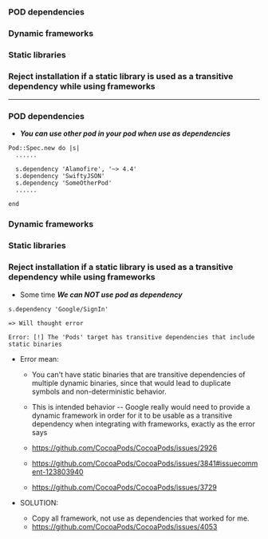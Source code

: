 ### POD dependencies
### Dynamic frameworks
### Static libraries
### Reject installation if a static library is used as a transitive dependency while using frameworks

---------------------------------

### POD dependencies
  -  ***You can use other pod in your pod when use as dependencies***

  ```
  Pod::Spec.new do |s|
    ......
    
    s.dependency 'Alamofire', '~> 4.4'
    s.dependency 'SwiftyJSON'
    s.dependency 'SomeOtherPod'
    ......

  end
  ```
  
### Dynamic frameworks

### Static libraries

### Reject installation if a static library is used as a transitive dependency while using frameworks
  - Some time ***We can NOT use pod as dependency***
  
  ```
  s.dependency 'Google/SignIn'
  
  => Will thought error
  
  Error: [!] The 'Pods' target has transitive dependencies that include static binaries

  ```
  
  - Error mean: 
    - You can't have static binaries that are transitive dependencies of multiple dynamic binaries, since that would lead to duplicate symbols and non-deterministic behavior.
  
    - This is intended behavior -- Google really would need to provide a dynamic framework in order for it to be usable as a transitive dependency when integrating with frameworks, exactly as the error says
    
    - https://github.com/CocoaPods/CocoaPods/issues/2926
    - https://github.com/CocoaPods/CocoaPods/issues/3841#issuecomment-123803940
    - https://github.com/CocoaPods/CocoaPods/issues/3729
    
    
    
  - SOLUTION:
    - Copy all framework, not use as dependencies that worked for me.
    - https://github.com/CocoaPods/CocoaPods/issues/4053
    
    
    
    
    
    
    
    
